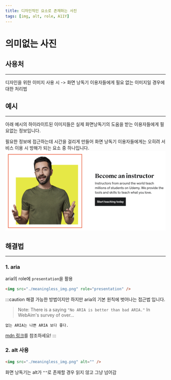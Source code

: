 ```yaml
---
title: 디자인적인 요소로 존재하는 사진
tags: [img, alt, role, A11Y]
---
```


# 의미없는 사진

## 사용처

---

디자인을 위한 이미지 사용 시 -> 화면 낭독기 이용자들에게 필요 없는 이미지일 경우에 대한 처리법

## 예시

---
아래 예시의 하이라이트된 이미지들은 실제 화면낭독기의 도움을 받는 이용자들에게 필요없는 정보입니다. 

필요한 정보에 접근하는데 시간을 걸리게 만들어 화면 낭독기 이용자들에게는 오히려 서비스 이용 시 방해가 되는 요소 중 하나입니다.
![image](/img/A11Y/example.png)


## 해결법

---

### 1. aria

aria의 role에 `presentation`을 활용

```html
<img src="./meaningless_img.png" role="presentation" />
```

:::caution 해결 가능한 방법이지만 하지만 aria의 기본 원칙에 벗어나는 접근법 입니다.

> Note: There is a saying `"No ARIA is better than bad ARIA."` In WebAim's survey of over...

`없는 ARIA는 나쁜 ARIA 보다 좋다.`

[mdn 링크](https://developer.mozilla.org/en-US/docs/Web/Accessibility/ARIA)를 참조하세요!
:::

### 2. alt 사용

```html
<img src="./meaningless_img.png" alt="" />
```

화면 낭독기는 alt가 `""`로 존재할 경우 읽지 않고 그냥 넘어감
